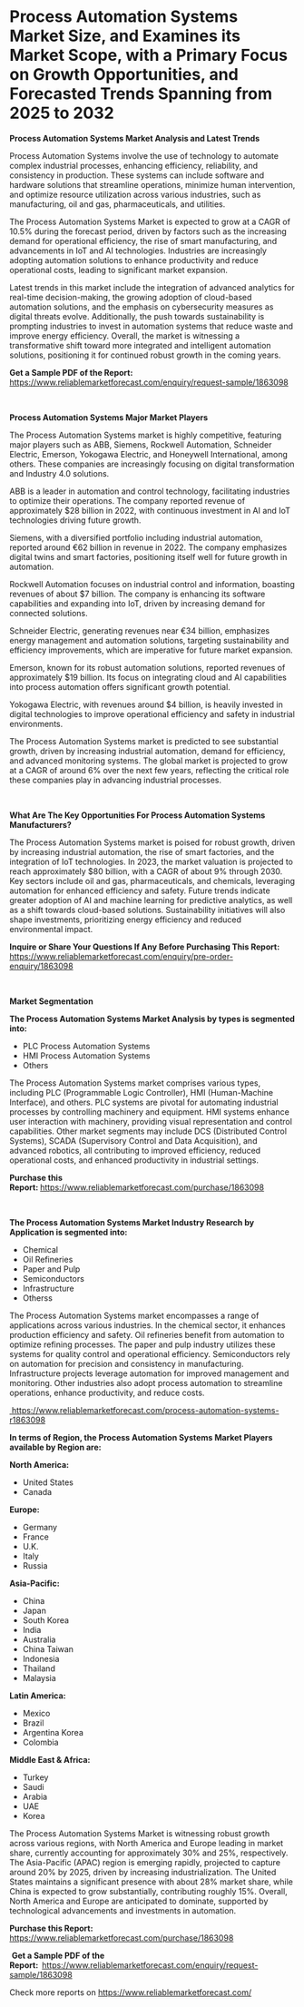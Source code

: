 <p><h1>Process Automation Systems Market Size, and Examines its Market Scope, with a Primary Focus on Growth Opportunities, and Forecasted Trends Spanning from 2025 to 2032</h1></p><p><strong>Process Automation Systems Market Analysis and Latest Trends</strong></p>
<p><p>Process Automation Systems involve the use of technology to automate complex industrial processes, enhancing efficiency, reliability, and consistency in production. These systems can include software and hardware solutions that streamline operations, minimize human intervention, and optimize resource utilization across various industries, such as manufacturing, oil and gas, pharmaceuticals, and utilities.</p><p>The Process Automation Systems Market is expected to grow at a CAGR of 10.5% during the forecast period, driven by factors such as the increasing demand for operational efficiency, the rise of smart manufacturing, and advancements in IoT and AI technologies. Industries are increasingly adopting automation solutions to enhance productivity and reduce operational costs, leading to significant market expansion.</p><p>Latest trends in this market include the integration of advanced analytics for real-time decision-making, the growing adoption of cloud-based automation solutions, and the emphasis on cybersecurity measures as digital threats evolve. Additionally, the push towards sustainability is prompting industries to invest in automation systems that reduce waste and improve energy efficiency. Overall, the market is witnessing a transformative shift toward more integrated and intelligent automation solutions, positioning it for continued robust growth in the coming years.</p></p>
<p><strong>Get a Sample PDF of the Report:&nbsp;</strong> <a href="https://www.reliablemarketforecast.com/enquiry/request-sample/1863098?utm_campaign=1996&utm_medium=2&utm_source=Github&utm_content=ia&utm_term=19022025&utm_id=process-automation-systems">https://www.reliablemarketforecast.com/enquiry/request-sample/1863098</a></p>
<p>&nbsp;</p>
<p><strong>Process Automation Systems Major Market Players</strong></p>
<p><p>The Process Automation Systems market is highly competitive, featuring major players such as ABB, Siemens, Rockwell Automation, Schneider Electric, Emerson, Yokogawa Electric, and Honeywell International, among others. These companies are increasingly focusing on digital transformation and Industry 4.0 solutions.</p><p>ABB is a leader in automation and control technology, facilitating industries to optimize their operations. The company reported revenue of approximately $28 billion in 2022, with continuous investment in AI and IoT technologies driving future growth.</p><p>Siemens, with a diversified portfolio including industrial automation, reported around €62 billion in revenue in 2022. The company emphasizes digital twins and smart factories, positioning itself well for future growth in automation.</p><p>Rockwell Automation focuses on industrial control and information, boasting revenues of about $7 billion. The company is enhancing its software capabilities and expanding into IoT, driven by increasing demand for connected solutions.</p><p>Schneider Electric, generating revenues near €34 billion, emphasizes energy management and automation solutions, targeting sustainability and efficiency improvements, which are imperative for future market expansion.</p><p>Emerson, known for its robust automation solutions, reported revenues of approximately $19 billion. Its focus on integrating cloud and AI capabilities into process automation offers significant growth potential.</p><p>Yokogawa Electric, with revenues around $4 billion, is heavily invested in digital technologies to improve operational efficiency and safety in industrial environments.</p><p>The Process Automation Systems market is predicted to see substantial growth, driven by increasing industrial automation, demand for efficiency, and advanced monitoring systems. The global market is projected to grow at a CAGR of around 6% over the next few years, reflecting the critical role these companies play in advancing industrial processes.</p></p>
<p>&nbsp;</p>
<p><strong>What Are The Key Opportunities For Process Automation Systems Manufacturers?</strong></p>
<p><p>The Process Automation Systems market is poised for robust growth, driven by increasing industrial automation, the rise of smart factories, and the integration of IoT technologies. In 2023, the market valuation is projected to reach approximately $80 billion, with a CAGR of about 9% through 2030. Key sectors include oil and gas, pharmaceuticals, and chemicals, leveraging automation for enhanced efficiency and safety. Future trends indicate greater adoption of AI and machine learning for predictive analytics, as well as a shift towards cloud-based solutions. Sustainability initiatives will also shape investments, prioritizing energy efficiency and reduced environmental impact.</p></p>
<p><strong>Inquire or Share Your Questions If Any Before Purchasing This Report:</strong> <a href="https://www.reliablemarketforecast.com/enquiry/pre-order-enquiry/1863098?utm_campaign=1996&utm_medium=2&utm_source=Github&utm_content=ia&utm_term=19022025&utm_id=process-automation-systems">https://www.reliablemarketforecast.com/enquiry/pre-order-enquiry/1863098</a></p>
<p>&nbsp;</p>
<p><strong>Market Segmentation</strong></p>
<p><strong>The Process Automation Systems Market Analysis by types is segmented into:</strong></p>
<p><ul><li>PLC Process Automation Systems</li><li>HMI Process Automation Systems</li><li>Others</li></ul></p>
<p><p>The Process Automation Systems market comprises various types, including PLC (Programmable Logic Controller), HMI (Human-Machine Interface), and others. PLC systems are pivotal for automating industrial processes by controlling machinery and equipment. HMI systems enhance user interaction with machinery, providing visual representation and control capabilities. Other market segments may include DCS (Distributed Control Systems), SCADA (Supervisory Control and Data Acquisition), and advanced robotics, all contributing to improved efficiency, reduced operational costs, and enhanced productivity in industrial settings.</p></p>
<p><strong>Purchase this Report:&nbsp;</strong><a href="https://www.reliablemarketforecast.com/purchase/1863098?utm_campaign=1996&utm_medium=2&utm_source=Github&utm_content=ia&utm_term=19022025&utm_id=process-automation-systems">https://www.reliablemarketforecast.com/purchase/1863098</a></p>
<p>&nbsp;</p>
<p><strong>The Process Automation Systems Market Industry Research by Application is segmented into:</strong></p>
<p><ul><li>Chemical</li><li>Oil Refineries</li><li>Paper and Pulp</li><li>Semiconductors</li><li>Infrastructure</li><li>Otherss</li></ul></p>
<p><p>The Process Automation Systems market encompasses a range of applications across various industries. In the chemical sector, it enhances production efficiency and safety. Oil refineries benefit from automation to optimize refining processes. The paper and pulp industry utilizes these systems for quality control and operational efficiency. Semiconductors rely on automation for precision and consistency in manufacturing. Infrastructure projects leverage automation for improved management and monitoring. Other industries also adopt process automation to streamline operations, enhance productivity, and reduce costs.</p></p>
<p><a href="https://www.reliablemarketforecast.com/process-automation-systems-r1863098?utm_campaign=1996&utm_medium=2&utm_source=Github&utm_content=ia&utm_term=19022025&utm_id=process-automation-systems">&nbsp;https://www.reliablemarketforecast.com/process-automation-systems-r1863098</a></p>
<p><strong>In terms of Region, the Process Automation Systems Market Players available by Region are:</strong></p>
<p>
    <p> <strong> North America: </strong>
        <ul>
            <li>United States</li>
            <li>Canada</li>
        </ul>
        </p> 
    <p> <strong> Europe: </strong>
        <ul>
            <li>Germany</li>
            <li>France</li>
            <li>U.K.</li>
            <li>Italy</li>
            <li>Russia</li>
        </ul>
        </p> 
    <p> <strong> Asia-Pacific: </strong>
        <ul>
            <li>China</li>
            <li>Japan</li>
            <li>South Korea</li>
            <li>India</li>
            <li>Australia</li>
            <li>China Taiwan</li>
            <li>Indonesia</li>
            <li>Thailand</li>
            <li>Malaysia</li>
        </ul>
        </p> 
    <p> <strong> Latin America: </strong>
        <ul>
            <li>Mexico</li>
            <li>Brazil</li>
            <li>Argentina Korea</li>
            <li>Colombia</li>
        </ul>
        </p> 
    <p> <strong> Middle East & Africa: </strong>
        <ul>
            <li>Turkey</li>
            <li>Saudi</li>
            <li>Arabia</li>
            <li>UAE</li>
            <li>Korea</li>
        </ul>
    </p>
    </p>
<p><p>The Process Automation Systems Market is witnessing robust growth across various regions, with North America and Europe leading in market share, currently accounting for approximately 30% and 25%, respectively. The Asia-Pacific (APAC) region is emerging rapidly, projected to capture around 20% by 2025, driven by increasing industrialization. The United States maintains a significant presence with about 28% market share, while China is expected to grow substantially, contributing roughly 15%. Overall, North America and Europe are anticipated to dominate, supported by technological advancements and investments in automation.</p></p>
<p><strong>Purchase this Report: </strong><a href="https://www.reliablemarketforecast.com/purchase/1863098?utm_campaign=1996&utm_medium=2&utm_source=Github&utm_content=ia&utm_term=19022025&utm_id=process-automation-systems">https://www.reliablemarketforecast.com/purchase/1863098</a></p>
<p>&nbsp;<strong>Get a Sample PDF of the Report:&nbsp;&nbsp;</strong><a href="https://www.reliablemarketforecast.com/enquiry/request-sample/1863098?utm_campaign=1996&utm_medium=2&utm_source=Github&utm_content=ia&utm_term=19022025&utm_id=process-automation-systems">https://www.reliablemarketforecast.com/enquiry/request-sample/1863098</a></p>
<p><strong></strong></p>
<p>Check more reports on <a href="https://www.reliablemarketforecast.com/?utm_campaign=1996&utm_medium=2&utm_source=Github&utm_content=ia&utm_term=19022025&utm_id=process-automation-systems">https://www.reliablemarketforecast.com/</a></p>